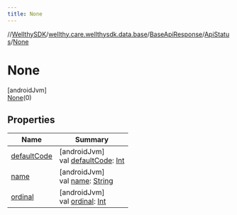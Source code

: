 ```yaml
---
title: None
---
```

//[WellthySDK](../../../../../index.html)/[wellthy.care.wellthysdk.data.base](../../../index.html)/[BaseApiResponse](../../index.html)/[ApiStatus](../index.html)/[None](index.html)



# None



[androidJvm]\
[None](index.html)(0)



## Properties


| Name | Summary |
|---|---|
| [defaultCode](../default-code.html) | [androidJvm]<br>val [defaultCode](../default-code.html): [Int](https://kotlinlang.org/api/latest/jvm/stdlib/kotlin/-int/index.html) |
| [name](../../../../wellthy.care.wellthysdk.data.diary/-weight-moods/happy/index.html#-372974862%2FProperties%2F-1123460525) | [androidJvm]<br>val [name](../../../../wellthy.care.wellthysdk.data.diary/-weight-moods/happy/index.html#-372974862%2FProperties%2F-1123460525): [String](https://kotlinlang.org/api/latest/jvm/stdlib/kotlin/-string/index.html) |
| [ordinal](../../../../wellthy.care.wellthysdk.data.diary/-weight-moods/happy/index.html#-739389684%2FProperties%2F-1123460525) | [androidJvm]<br>val [ordinal](../../../../wellthy.care.wellthysdk.data.diary/-weight-moods/happy/index.html#-739389684%2FProperties%2F-1123460525): [Int](https://kotlinlang.org/api/latest/jvm/stdlib/kotlin/-int/index.html) |

